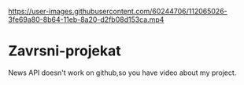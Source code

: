 
https://user-images.githubusercontent.com/60244706/112065026-3fe69a80-8b64-11eb-8a20-d2fb08d153ca.mp4

# Zavrsni-projekat
News API doesn't work on github,so you have video about my project.
